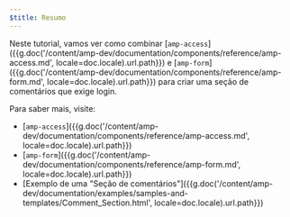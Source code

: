 ```yaml
---
$title: Resumo
---
```


Neste tutorial, vamos ver como combinar [`amp-access`]({{g.doc('/content/amp-dev/documentation/components/reference/amp-access.md', locale=doc.locale).url.path}}) e [`amp-form`]({{g.doc('/content/amp-dev/documentation/components/reference/amp-form.md', locale=doc.locale).url.path}}) para criar uma seção de comentários que exige login.

Para saber mais, visite:

- [`amp-access`]({{g.doc('/content/amp-dev/documentation/components/reference/amp-access.md', locale=doc.locale).url.path}})
- [`amp-form`]({{g.doc('/content/amp-dev/documentation/components/reference/amp-form.md', locale=doc.locale).url.path}})
- [Exemplo de uma "Seção de comentários"]({{g.doc('/content/amp-dev/documentation/examples/samples-and-templates/Comment_Section.html', locale=doc.locale).url.path}})
